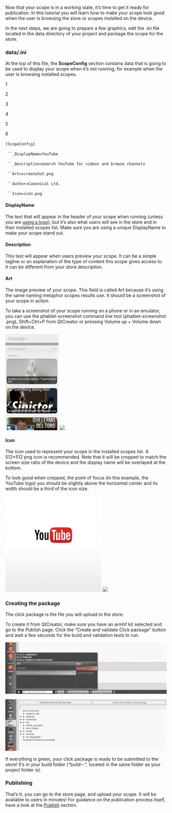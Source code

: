 





Now that your scope is in a working state, it’s time to get it ready for
publication. In this tutorial you will learn how to make your scope look good
when the user is browsing the store or scopes installed on the device.

In the next steps, we are going to prepare a few graphics, edit the
<scope>.ini file located in the data directory of your project and package the
scope for the store.

### data/<scope>.ini

At the top of this file, the **ScopeConfig** section contains data that is
going to be used to display your scope when it’s not running, for example when
the user is browsing installed scopes.

1

2

3

4

5

6

`[ScopeConfig]`

` ``_DisplayName=YouTube`

` ``_Description=Search YouTube for videos and browse channels`

` ``Art=screenshot.png`

` ``Author=Canonical Ltd.`

` ``Icon=icon.png`

#### DisplayName

The text that will appear in the header of your scope when running (unless you
are [using a logo](/en/phone/scopes/guides/scopes-customization-branding/)),
but it’s also what users will see in the store and in their installed scopes
list. Make sure you are using a unique DisplayName to make your scope stand
out.

#### Description

This text will appear when users preview your scope. It can be a simple
tagline or an explanation of the type of content this scope gives access to.
It can be different from your store description.

#### Art

The image preview of your scope. This field is called Art because it’s using
the same naming metaphor scopes results use. It should be a screenshot of your
scope in action.

To take a screenshot of your scope running on a phone or in an emulator, you
can use the phablet-screenshot command line tool (phablet-screenshot
<filename>.png), Shift+Ctrl+P from QtCreator or pressing Volume up + Volume
down on the device.

![](../../../media/602d58b6-31d2-4702-ab9a-9260ff351b15-cms_page_media/147/screenshot-166x300.jpg)
![](../../../media/ca8f46d9-cbdf-4bfc-ab42-f0ef6a9f24b3-cms_page_media/147/scope_prev-180x300.png)

#### Icon

The icon used to represent your scope in the installed scopes list. A 512×512
png icon is recommended. Note that it will be cropped to match the screen size
ratio of the device and the display name will be overlayed at the bottom.

To look good when cropped, the point of focus (in this example, the YouTube
logo) you should be slightly above the horizontal center and its width should
be a third of the icon size.

![](../../../media/6f70b338-8bfc-43da-8d8c-0c2f99c7c1e9-cms_page_media/147/yt-1-300x300.png) ![](/static/devportal_uploaded/733e8c76-1c9e-409c-bcf4-aeb005e40c43-cms_page_media/147/yt-2-300x300.png)

### Creating the package

The click package is the file you will upload to the store.

To create it from QtCreator, make sure you have an armhf kit selected and go
to the Publish page. Click the “Create and validate Click package” button and
wait a few seconds for the build and validation tests to run.

![](../../../media/88e7beb0-b371-45a2-9322-044255d9d22b-cms_page_media/147/Screenshot-from-2014-11-26-1-700x223.png)

![](../../../media/0f797ce9-16f3-426f-bcbc-0d92b0025018-cms_page_media/147/Screenshot-from-2014-11-26-2-700x223.png)

If everything is green, your click package is ready to be submitted to the
store! It’s in your build folder (“build-<kit name>-<project name>”, located
in the same folder as your project folder is).

### Publishing

That’s it, you can go to the store page, and upload your scope. It will be
available to users in minutes! For guidance on the publication process itself,
have a look at the [Publish](/en/publish/) section.





